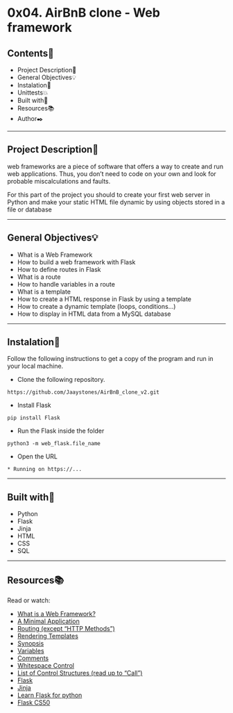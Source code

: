 # 0x04. AirBnB clone - Web framework
 
 
## Contents:open_file_folder:
 
- Project Description:newspaper:
- General Objectives:bulb:
- Instalation:wrench: 
- Unittests:boom:
- Built with:hammer:
- Resources:books:
- Author:black_nib:
 
---
 
## Project Description:newspaper:
 
web frameworks are a piece of software that offers a way to create and run web applications. Thus, you don’t need to code on your own and look for probable miscalculations and faults.

For this part of the project you should to create your first web server in Python and make your static HTML file dynamic by using objects stored in a file or database

 
---
 
## General Objectives:bulb:
 
* What is a Web Framework
* How to build a web framework with Flask
* How to define routes in Flask
* What is a route
* How to handle variables in a route
* What is a template
* How to create a HTML response in Flask by using a template
* How to create a dynamic template (loops, conditions…)
* How to display in HTML data from a MySQL database
 
---
 
## Instalation:wrench:
 
Follow the following instructions to get a copy of the program and run in your local machine.
 
* Clone the following repository.
```
https://github.com/Jaaystones/AirBnB_clone_v2.git
```
 
* Install Flask
```
pip install Flask
```
 
* Run the Flask inside the folder
```
python3 -m web_flask.file_name
```

* Open the URL
```
* Running on https://...
```
 
---
 
## Built with:hammer:
 
- Python
- Flask
- Jinja
- HTML
- CSS
- SQL
 
---
 
## Resources:books:
 
Read or watch:
* [What is a Web Framework?](https://jeffknupp.com/blog/2014/03/03/what-is-a-web-framework/)
* [A Minimal Application](https://flask.palletsprojects.com/en/1.0.x/quickstart/#a-minimal-application)
* [Routing (except “HTTP Methods”)](https://flask.palletsprojects.com/en/1.0.x/quickstart/#routing)
* [Rendering Templates](https://flask.palletsprojects.com/en/1.0.x/quickstart/#rendering-templates)
* [Synopsis](https://jinja.palletsprojects.com/en/2.9.x/templates/#synopsis)
* [Variables](https://jinja.palletsprojects.com/en/2.9.x/templates/#variables)
* [Comments](https://jinja.palletsprojects.com/en/2.9.x/templates/#comments)
* [Whitespace Control](https://jinja.palletsprojects.com/en/2.9.x/templates/#whitespace-control)
* [List of Control Structures (read up to “Call”)](https://jinja.palletsprojects.com/en/2.9.x/templates/#list-of-control-structures)
* [Flask](https://palletsprojects.com/p/flask/)
* [Jinja](https://jinja.palletsprojects.com/en/2.9.x/templates/)
* [Learn Flask for python](https://www.youtube.com/watch?v=Z1RJmh_OqeA)
* [Flask CS50](https://www.youtube.com/watch?v=X0dwkDh8kwA)
